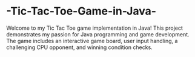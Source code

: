 # -Tic-Tac-Toe-Game-in-Java-
Welcome to my Tic Tac Toe game implementation in Java! This project demonstrates my passion for Java programming and game development. The game includes an interactive game board, user input handling, a challenging CPU opponent, and winning condition checks.

